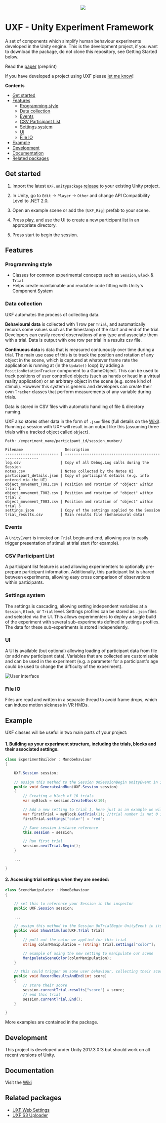 <p align="center">
  <img src="media/banner-tp-small.png">
</p>

# UXF - Unity Experiment Framework
A set of components which simplify human behaviour experiments developed in the Unity engine. This is the development project, if you want to download the package, do not clone this repository, see Getting Started below. 

Read the [paper](https://doi.org/10.1101/459339) (preprint)

If you have developed a project using UXF please [let me know](http://twitter.com/jackbrookes)! 

**Contents**
- [Get started](#get-started)
- [Features](#features)
    - [Programming style](#programming-style)
    - [Data collection](#data-collection)
    - [Events](#events)
    - [CSV Participant List](#csv-participant-list)
    - [Settings system](#settings-system)
    - [UI](#ui)
    - [File IO](#file-io)
- [Example](#example)
- [Development](#development)
- [Documentation](#documentation)
- [Related packages](#related-packages)

## Get started

1. Import the latest ```UXF.unitypackage``` [release](https://github.com/jackbrookes/unity-experiment-framework/releases/latest) to your existing Unity project.

2. In Unity, go to `Edit` -> `Player` -> `Other` and change API Compatibility Level to .NET 2.0. 

3. Open an example scene or add the `[UXF_Rig]` prefab to your scene.

4. Press play, and use the UI to create a new participant list in an appropriate directory.

5. Press start to begin the session.

## Features

### Programming style

* Classes for common experimental concepts such as `Session`, `Block` & `Trial`
* Helps create maintainable and readable code fitting with Unity's Component System

### Data collection

UXF automates the process of collecting data.

**Behavioural data** is collected with 1 row per `Trial`, and automatically records some values such as the timestamp of the start and end of the trial. Developers can easily record observations of any type and associate them with a trial. Data is output with one row per trial in a results csv file.

**Continuous data** is data that is measured contunously over time during a trial. The main use case of this is to track the position and rotation of any object in the scene, which is captured at whatever frame rate the application is running at (in the `Update()` loop) by adding a `PositionRotationTracker` component to a GameObject. This can be used to track positions of user controlled objects (such as hands or head in a virtual reality application) or an arbitrary object in the scene (e.g. some kind of stimuli). However this system is generic and developers can create their own `Tracker` classes that perform measurements of any variable during trials. 

Data is stored in CSV files with automatic handling of file & directory naming.

UXF also stores other data in the form of `.json` files (full details on the [Wiki](https://github.com/jackbrookes/unity-experiment-framework/wiki)). Running a session with UXF will result in an output like this (assuming three trials with a tracked object called `object`).

```
Path: /experiment_name/participant_id/session_number/

Filename                   Description
------------------------ | ----------------------------------------------------------
log.csv                  | Copy of all Debug.Log calls during the Session
notes.csv                | Notes collected by the Notes UI
participant_details.json | Copy of participant details (e.g. info entered via the UI)
object_movement_T001.csv | Position and rotation of "object" within trial 1
object_movement_T002.csv | Position and rotation of "object" within trial 2
object_movement_T003.csv | Position and rotation of "object" within trial 3
settings.json            | Copy of the settings applied to the Session
trial_results.csv        | Main results file (behavioural data)
```

### Events

A `UnityEvent` is invoked on `Trial` begin and end, allowing you to easily trigger presentation of stimuli at trial start (for example).

### CSV Participant List

A participant list feature is used allowing experimenters to optionally pre-prepare participant information. Additionally, this participant list is shared between experiments, allowing easy cross comparison of observations within participants.  

### Settings system

The settings is cascading, allowing setting independent variables at a `Session`, `Block`, or `Trial` level. Settings profiles can be stored as `.json` files and selected via the UI. This allows experimenters to deploy a single build of the experiment with several sub-experiments defined in settings profiles. The data for these sub-experiments is stored independently.   

### UI

A UI is available (but optional) allowing loading of participant data from file (or add new participant data). Variables that are collected are customisable and can be used in the experiment (e.g. a parameter for a participant's age could be used to change the difficulty of the experiment).

![User interface](media/screenshot-1.png)

### File IO

Files are read and written in a separate thread to avoid frame drops, which can induce motion sickness in VR HMDs.

## Example

UXF classes will be useful in two main parts of your project: 

#### 1. Building up your experiment structure, including the trials, blocks and their associated settings.

```csharp
class ExperimentBuilder : Monobehaviour
{

    UXF.Session session;
    
    // assign this method to the Session OnSessionBegin UnityEvent in its inspector
    public void GenerateAndRun(UXF.Session session) 
    {       
        // Creating a block of 10 trials
        var myBlock = session.CreateBlock(10);

        // Add a new setting to trial 1, here just as an example we will apply a setting of "color" "red" 
        var firstTrial = myBlock.GetTrial(1); //trial number is not 0 indexed
        firstTrial.settings["color"] = "red";

        // Save session instance reference
        this.session = session;

        // Run first trial
        session.nextTrial.Begin();
    }

    ...

}
```


#### 2. Accessing trial settings when they are needed: 

```csharp
class SceneManipulator : MonoBehaviour
{

    // set this to reference your Session in the inspector
    public UXF.Session session;

    ...

    // assign this method to the Session OnTrialBegin UnityEvent in its inspector
    public void ShowStimulus(UXF.Trial trial)
    {
        // pull out the color we applied for this trial
        string colorManipulation = (string) trial.settings["color"];

        // example of using the new setting to manipulate our scene
        ManipulateSceneColor(colorManipulation);
    }

    // this could trigger on some user behaviour, collecting their score in a task
    public void RecordResultsAndEnd(int score)
    {
        // store their score
        session.currentTrial.results["score"] = score;
        // end this trial
        session.currentTrial.End();
    }

}
```

More examples are contained in the package.

## Development

This project is developed under Unity 2017.3.0f3 but should work on all recent versions of Unity.

## Documentation

Visit the [Wiki](https://github.com/jackbrookes/unity-experiment-framework/wiki)

## Related packages

* [UXF Web Settings](https://github.com/jackbrookes/uxf-web-settings)
* [UXF S3 Uploader](https://github.com/jackbrookes/uxf-s3-uploader)
